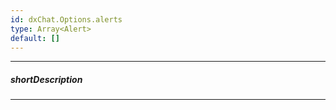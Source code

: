 ```yaml
---
id: dxChat.Options.alerts
type: Array<Alert>
default: []
---
```

---
##### shortDescription
<!-- Description goes here -->

---
<!-- Description goes here -->